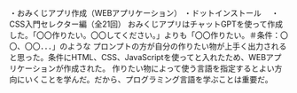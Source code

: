 ・おみくじアプリ作成（WEBアプリケーション）
・ドットインストール
　・CSS入門セレクター編（全21回）
 おみくじアプリはチャットGPTを使って作成した。「〇〇作りたい。〇〇してください。」よりも「〇〇作りたい。＃条件：〇〇、〇〇．．．」のような
 プロンプトの方が自分の作りたい物が上手く出力されると思った。条件にHTML、CSS、JavaScriptを使ってと入れたため、WEBアプリケーションが作成された。
 作りたい物によって使う言語を指定するとよい方向にいくことを学んだ。だから、プログラミング言語を学ぶことは重要だ。
